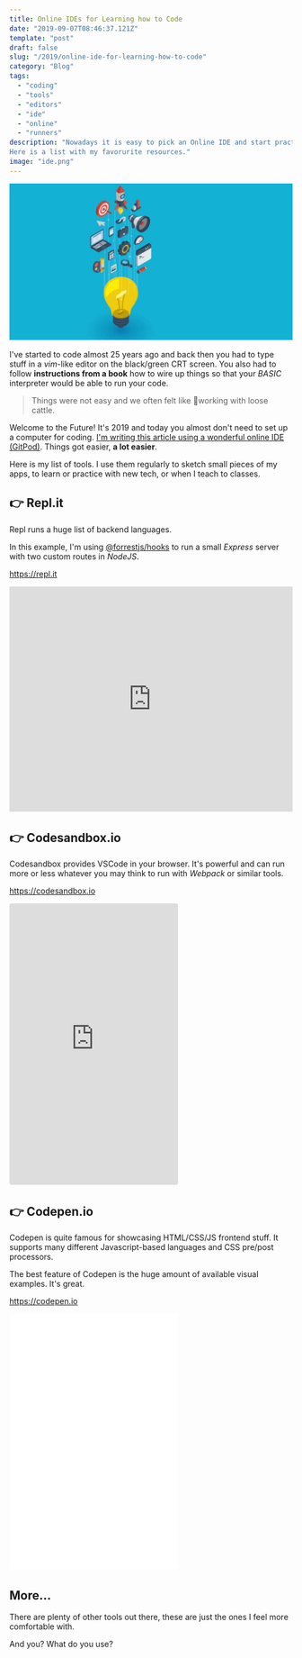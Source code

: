 ```yaml
---
title: Online IDEs for Learning how to Code
date: "2019-09-07T08:46:37.121Z"
template: "post"
draft: false
slug: "/2019/online-ide-for-learning-how-to-code"
category: "Blog"
tags:
  - "coding"
  - "tools"
  - "editors"
  - "ide"
  - "online"
  - "runners"
description: "Nowadays it is easy to pick an Online IDE and start practicing with almost any programming languages.
Here is a list with my favorurite resources."
image: "ide.png"
---
```


![iceberg](./media/ide.png)

I've started to code almost 25 years ago and back then you had to type stuff in a _vim_-like editor
on the black/green CRT screen. You also had to follow **instructions from a book** how to wire up
things so that your _BASIC_ interpreter would be able to run your code.

> Things were not easy and we often felt like 🤠working with loose cattle.

Welcome to the Future! It's 2019 and today you almost don't need to set up a computer for coding.
[I'm writing this article using a wonderful online IDE (GitPod)](/2019/free-website-with-gatsby-and-gitpod).
Things got easier, **a lot easier**.

Here is my list of tools. I use them regularly to sketch small pieces of my apps, to learn or
practice with new tech, or when I teach to classes.



## 👉 Repl.it

Repl runs a huge list of backend languages.

In this example, I'm using [@forrestjs/hooks](https://marcopeg.com/2019/modular-node-apps-with-hooks)
to run a small _Express_ server with two custom routes in _NodeJS_.

https://repl.it

<iframe
  height="400px"
  width="100%"
  src="https://repl.it/@marcopeg/forrestjs-hooks?lite=true"
  scrolling="no"
  frameborder="no"
  allowtransparency="true"
  allowfullscreen="true"
  sandbox="allow-forms allow-pointer-lock allow-popups allow-same-origin allow-scripts allow-modals"
  style="min-width:100%"></iframe>



## 👉 Codesandbox.io

Codesandbox provides VSCode in your browser. It's powerful and can run more or less
whatever you may think to run with _Webpack_ or similar tools.

https://codesandbox.io

<iframe
  src="https://codesandbox.io/embed/forrestjsreact-modal-ytjd3?fontsize=14&hidenavigation=1&view=preview"
  title="@forrestjs/react-modal"
  allow="geolocation; microphone; camera; midi; vr; accelerometer; gyroscope; payment; ambient-light-sensor; encrypted-media; usb"
  style="max-width:100%; height:500px; border:0; border-radius: 4px; overflow:hidden;"
  sandbox="allow-modals allow-forms allow-popups allow-scripts allow-same-origin"></iframe>



## 👉 Codepen.io

Codepen is quite famous for showcasing HTML/CSS/JS frontend stuff. It supports many
different Javascript-based languages and CSS pre/post processors.

The best feature of Codepen is the huge amount of available visual examples. It's great.

https://codepen.io

<iframe height="455" style="max-width: 100%;" scrolling="no" title="Redux 101 - TodoList" src="//codepen.io/marcopeg/embed/zdQewx/?height=265&theme-id=0&default-tab=js,result" frameborder="no" allowtransparency="true" allowfullscreen="true">
  See the Pen <a href='https://codepen.io/marcopeg/pen/zdQewx/'>Redux 101 - TodoList</a> by Marco Pegoraro
  (<a href='https://codepen.io/marcopeg'>@marcopeg</a>) on <a href='https://codepen.io'>CodePen</a>.
</iframe>

## More...

There are plenty of other tools out there, these are just the ones I feel more comfortable
with.

And you? What do you use?
